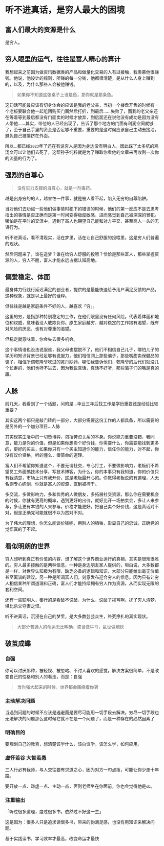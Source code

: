 # 听不进真话，是穷人最大的困境

## 富人们最大的资源是什么

是穷人。

<!-- more -->

<InArticleAdsense
    data-ad-client="ca-pub-1725717718088510"
    data-ad-slot="7426219401">
</InArticleAdsense>

## 穷人眼里的运气，往往是富人精心的算计

我想起来之前因为做资讯数据类的产品和做量化交易的人有过接触，我羡慕他很赚钱。他说，他设计的规则，所赚的每一分钱，他都很清楚，是从什么人身上赚到的，以及，为什么那些人会被他赚钱。

> 如果你不知道这张桌子上谁是鱼，那你就是那条鱼。

这句话可能最应该有切身体会的应该是我的老父亲，当初一个楼盘开售的时候有一个老板要联合他一起组团购买门面然后打折，到最后......失败了，而我的老父亲还在等着等到最后都没有门面卖的时候才放弃，到后面还在说他没有成功是因为没有人带他......其实，带他的人已经出现了，告诉了那个地方的门面有利润空间就够了，至于自己手里的资金是否足够不重要，重要的是这时候应该自己主动去接洽，避免自己被排挤在外面。

所以...都已经`2023`年了还在有说穷人是因为身边没有明白人，因此踩了太多坑的鸡汤文可以让他们去死了，这帮孙子纯粹就是为了赚取你看他的文章来再收割一次你的流量的行为了。

## 强烈的自尊心

> 没有实力支撑的自尊心，就是一剂毒药。

越是出身穷的的人，越害怕一件事，就是被人看不起，陷入无穷的自尊陷阱。

当对他们去劝诫一些他们做事情时犯下的错误的时候，他们的第一反应不是去思考指出的事情是否正确而是第一时间变得极度敏感，进而感觉到自己被深深的冒犯。哪怕是在平时的交流中，遇到了高人也期望自己能和对方平交，甚至高人一头的无语行为。

听不进真话，看不清现实，活在梦里，活在让自己舒服的投喂里，这是穷人们普遍的现状。

然后问题来了，谁在造梦？谁在给穷人舒服的投喂？恰恰是那些富人，那些掌握资源的人，穷人不醒，富人才能永远占据认知高地。

## 偏爱稳定、体面

最身体力行践行延迟满足的创业者，提供的是最能快速给予用户满足反馈的产品，这种现象，就是以上最好的诠释。

但往往是越是家庭条件不好的人，越喜欢「穷」。

这里的穷，是指那种特别稳定的工作，在他们眼里没有任何风险，代表着体面和地位和权威，意味着没人敢欺负你。原生家庭越穷，越对稳定的工作抱有渴望，既有对风险的厌恶，也有对尊重的渴望。

但稳定就意味着，你会失去很多机会。

这个事情谁也没法说服谁，我父母也摆脱不了，他们不相信自己儿子，哪怕儿子的学历和知识背景已经足够有说服力，他们相信网上那些骗子，那些嘴甜卖保健品的骗子，相信所谓乾隆爷吃过的灵丹妙药，哪怕我告诉他们，乾隆爷的后代们就没几个长寿的，他们也听不进去，因为我说真话，真话不好听，那些骗子们的嘴是真的甜。

## 人脉

前几天，我看到了一个话题，问的是...毕业三年后找工作是学历重要还是经验比较重要？

其实这两个都只是敲门砖的一部分，大部分需要这份工作的人都具备，所以需要的是另外的一个加分项目...人脉

其实现实生活中的一切皆博弈，包括劳资关系的本身。你说能力重要没错，我同意，能力是你的价值，但是如果你想卖个好价钱，你需要什么，你需要能找到更多的，更好的买主，如果你只有一个买主知道你的能力，信任你的能力，对不起，你没有议价资格，听的懂么，很简单的道理。

富人们不希望你知道这个，不要无谓社交，专心打工，不要做影响力，老板们不希望员工外面搞技术分享，写技术博客，为什么，你的本事只有我知道，你的价值只有我清楚，市场上只有我开价，这是老板最开心的。你觉得老板说的有道理，人无名则专心练剑，你就是富人的资源，直到被榨干。

多交流，多做影响力，多和优秀的人做朋友，多拓展社交资源，那么你在需要机会的时候，你就有更高的概率，遇到更好的出价，就好比开一场拍卖会，多让人来参与，多让更有本钱的人来参与，价格才能更好。把自己卖个好价钱，这是真话对不对，但是正确党可能就很不以为然对不对。

为了伟大的理想，你怎么能谈价钱呢，用别人的牺牲，彰显自己的忠诚，正确党的觉悟真的了不起。

## 看似明朗的世界

穷人想听到真正有价值的内容，想了解这个世界商业运行的真相，其实是很难很难的。穷人最多接触的是两种信息，一种是身边朋友家人提供的，坦白说，大多数都是一样，对世界认知极为有限，缺乏必备的逻辑和知识，大部分只能给出毫无价值甚至离谱的建议。另一种是所调富人们，刻意发布迎合穷人的信息。因为只有让穷人相信某种所谓道理和正确，富人们才能持续拥有穷人作为资源，从而实现无限的套利空间。

还有一些聪明人，奉行的是看破不说破，为什么，说破了挨骂啊，扰了穷人清梦，堪比杀父夺妻之恨。

听不进真话，沉浸在自己的梦里，是大多数芸芸众生，终究挣扎的真实现状。

> 大部分普通人的命运无比明确，盛世做牛马，乱世做炮灰

## 破茧成蝶

### 自强

你可以讨厌那种，被轻视、被忽略、不讨人喜欢的感觉，解决方案很简单，不是改变自己的性格和别人的看法，而是：自强

> 当你强大起来的时候，世界都会围绕着你转

### 主动解决问题

当遇到问题的时候不应该是逃避而是要尽可能用一切手段去解决，穷尽一切手段也无法解决的问题那么这时候它就不在是一个问题了，而是一种存在的必然因素了

### 明确目的

要规划自己的教育，想清楚该学什么，该向谁学，该怎么学，如何应用。

### 虚怀若谷 大智若愚

三人行必有我师，与人交往要有求道之心，因为对方一句点拨，可能让你少走十年路。

要开放一点、谦虚一点、主动一点，否则老师坐在你面前，你也会觉得他是`sb`。

### 注重输出

「听过很多道理，度过很多书，依然过不好这一生」

这是因为：很多人只是追求读很多书，带来的伪满足感，也没有用知识来解决问题。

基于实践读书，学习效率才最高，改变命运才最快
